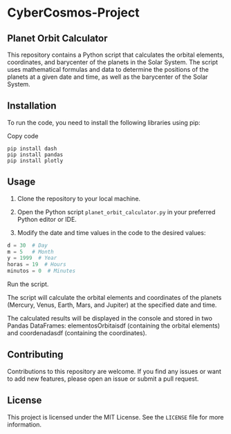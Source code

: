 # CyberCosmos-Project

## Planet Orbit Calculator

This repository contains a Python script that calculates the orbital elements, coordinates, and barycenter of the planets in the Solar System. The script uses mathematical formulas and data to determine the positions of the planets at a given date and time, as well as the barycenter of the Solar System.

## Installation

To run the code, you need to install the following libraries using pip:

Copy code
```
pip install dash
pip install pandas
pip install plotly
```
## Usage

1. Clone the repository to your local machine.

2. Open the Python script `planet_orbit_calculator.py` in your preferred Python editor or IDE.

3. Modify the date and time values in the code to the desired values:

```python
d = 30  # Day
m = 5   # Month
y = 1999  # Year
horas = 19  # Hours
minutos = 0  # Minutes
```
Run the script.

The script will calculate the orbital elements and coordinates of the planets (Mercury, Venus, Earth, Mars, and Jupiter) at the specified date and time.

The calculated results will be displayed in the console and stored in two Pandas DataFrames: elementosOrbitaisdf (containing the orbital elements) and coordenadasdf (containing the coordinates).


## Contributing

Contributions to this repository are welcome. If you find any issues or want to add new features, please open an issue or submit a pull request.

## License

This project is licensed under the MIT License. See the `LICENSE` file for more information.
